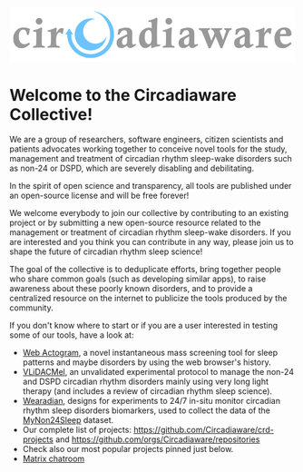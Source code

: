 ![](https://github.com/Circadiaware/circadiaware-design/raw/main/logo/circadiaware-text-logo6-font3-test2.png)

# Welcome to the Circadiaware Collective!

We are a group of researchers, software engineers, citizen scientists and patients advocates working together to conceive novel tools for the study, management and treatment of circadian rhythm sleep-wake disorders such as non-24 or DSPD, which are severely disabling and debilitating.

In the spirit of open science and transparency, all tools are published under an open-source license and will be free forever!

We welcome everybody to join our collective by contributing to an existing project or by submitting a new open-source resource related to the management or treatment of circadian rhythm sleep-wake disorders. If you are interested and you think you can contribute in any way, please join us to shape the future of circadian rhythm sleep science!

The goal of the collective is to deduplicate efforts, bring together people who share common goals (such as developing similar apps), to raise awareness about these poorly known disorders, and to provide a centralized resource on the internet to publicize the tools produced by the community.

If you don't know where to start or if you are a user interested in testing some of our tools, have a look at:
* [Web Actogram](https://github.com/Circadiaware/webactogram), a novel instantaneous mass screening tool for sleep patterns and maybe disorders by using the web browser's history.
* [VLiDACMel](https://circadiaware.github.io/VLiDACMel-entrainment-therapy-non24/SleepNon24VLiDACMel.html), an unvalidated experimental protocol to manage the non-24 and DSPD circadian rhythm disorders mainly using very long light therapy (and includes a review of circadian rhythm sleep science).
* [Wearadian](https://circadiaware.github.io/wearadian/docs/Wearadian.html), designs for experiments to 24/7 in-situ monitor circadian rhythm sleep disorders biomarkers, used to collect the data of the [MyNon24Sleep](https://figshare.com/projects/MyNon24_-_A_self-study_of_the_circadian_rhythm_and_its_altering_factors/101804) dataset.
* Our complete list of projects: https://github.com/Circadiaware/crd-projects and https://github.com/orgs/Circadiaware/repositories
* Check also our most popular projects pinned just below.
* [Matrix chatroom](https://matrix.to/#/#circadiaware:matrix.org)

